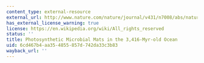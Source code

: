 ```yaml
---
content_type: external-resource
external_url: http://www.nature.com/nature/journal/v431/n7008/abs/nature02888.html
has_external_license_warning: true
license: https://en.wikipedia.org/wiki/All_rights_reserved
status: ''
title: Photosynthetic Microbial Mats in the 3,416-Myr-old Ocean
uid: 6cd467b4-aa35-4855-857d-742da33c3b83
wayback_url: ''
---
```

